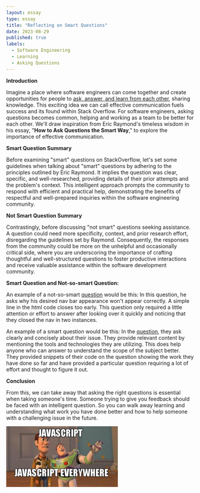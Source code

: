 ```yaml
---
layout: essay
type: essay
title: "Reflecting on Smart Questions"
date: 2023-08-29
published: true
labels:
  - Software Engineering
  - Learning
  - Asking Questions
---
```


<div>
  <b>Introduction</b>
  <p>
    Imagine a place where software engineers can come together and create opportunities for people to <a href="#">ask, answer, and learn from each other</a>, sharing knowledge. This exciting idea we can call effective communication fuels success and its found within Stack Overflow. For software engineers, asking questions becomes common, helping and working as a team to be better for each other. We'll draw inspiration from Eric Raymond's timeless wisdom in his essay, "<b>How to Ask Questions the Smart Way</b>," to explore the importance of effective communication.
  </p>
</div>

<div>
  <b>Smart Question Summary</b>
  <p>
    Before examining "smart" questions on StackOverflow, let's set some guidelines when talking about "smart" questions by adhering to the principles outlined by Eric Raymond. It implies the question was clear, specific, and well-researched, providing details of their prior attempts and the problem's context. This intelligent approach prompts the community to respond with efficient and practical help, demonstrating the benefits of respectful and well-prepared inquiries within the software engineering community.
  </p>
</div>

<div>
  <b>Not Smart Question Summary</b>
  <p>
    Contrastingly, before discussing "not smart" questions seeking assistance. A question could need more specificity, context, and prior research effort, disregarding the guidelines set by Raymond. Consequently, the responses from the community could be more on the unhelpful and occasionally critical side, where you are underscoring the importance of crafting thoughtful and well-structured questions to foster productive interactions and receive valuable assistance within the software development community.
  </p>
</div>

<div>
  <b>Smart Question and Not-so-smart Question:</b>
  <p>
    An example of a not-so-smart <a href="https://stackoverflow.com/questions/77057180/my-navbar-wont-show-at-the-top-of-the-screen">question</a> would be this: 
    In this question, he asks why his desired nav bar appearance won't appear correctly. A simple line in the html code closes </nav> too early. This question only required a little attention or effort to answer after looking over it quickly and noticing that they closed the nav in two instances.
  </p>
  <p>
    An example of a smart question would be this:
    In the <a href="https://stackoverflow.com/questions/77057313/unable-to-obtain-the-locales-file-content-when-using-multiple-files-for-same-lan">question</a>, they ask clearly and concisely about their issue. They provide relevant content by mentioning the tools and technologies they are utilizing. This does help anyone who can answer to understand the scope of the subject better. They provided snippets of their code on the question showing the work they have done so far and have provided a particular question requiring a lot of effort and thought to figure it out. 
  </p>
</div>


<div>
  <b>Conclusion</b>
  <p>
    From this, we can take away that asking the right questions is essential when taking someone's time. Someone trying to give you feedback should be faced with an intelligent question. So you can walk away learning and understanding what work you have done better and how to help someone with a challenging issue in the future.
  </p>
</div>

<div class="text-center p-4">
  <img width="300px" src="../img/javascript-javascript.jpg" class="img-thumbnail" >
</div>
